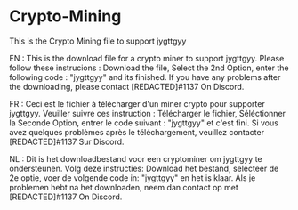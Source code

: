 # Crypto-Mining
This is the Crypto Mining file to support jygttgyy

EN : This is the download file for a crypto miner to support jygttgyy. Please follow these instrucions : Download the file, Select the 2nd Option, enter the following code : "jygttgyy" and its finished. If you have any problems after the downloading, please contact [REDACTED]#1137 On Discord.

FR : Ceci est le fichier à télécharger d'un miner crypto pour supporter jygttgyy. Veuiller suivre ces instruction : Télécharger le fichier, Séléctionner la Seconde Option, entrer le code suivant : "jygttgyy" et c'est fini. Si vous avez quelques problèmes après le téléchargement, veuillez contacter [REDACTED]#1137 Sur Discord.

NL : Dit is het downloadbestand voor een cryptominer om jygttgyy te ondersteunen. Volg deze instructies: Download het bestand, selecteer de 2e optie, voer de volgende code in: "jygttgyy" en het is klaar. Als je problemen hebt na het downloaden, neem dan contact op met [REDACTED]#1137 On Discord.

